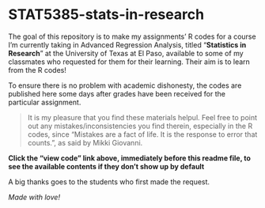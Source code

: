 
<!-- README.md is generated from README.Rmd. Please edit that file -->

# STAT5385-stats-in-research

<!-- badges: start -->

<!-- badges: end -->

The goal of this repository is to make my assignments’ R codes for a
course I’m currently taking in Advanced Regression Analysis, titled
“**Statistics in Research**” at the University of Texas at El Paso,
available to some of my classmates who requested for them for their
learning. Their aim is to learn from the R codes\!

To ensure there is no problem with academic dishonesty, the codes are
published here some days after grades have been received for the
particular assignment.

> It is my pleasure that you find these materials helpul. Feel free to
> point out any mistakes/inconsistencies you find therein, especially in
> the R codes, since “Mistakes are a fact of life. It is the response to
> error that counts.”, as said by Mikki Giovanni.

**Click the “view code” link above, immediately before this readme file,
to see the available contents if they don’t show up by default**

A big thanks goes to the students who first made the request.

*Made with love\!*
